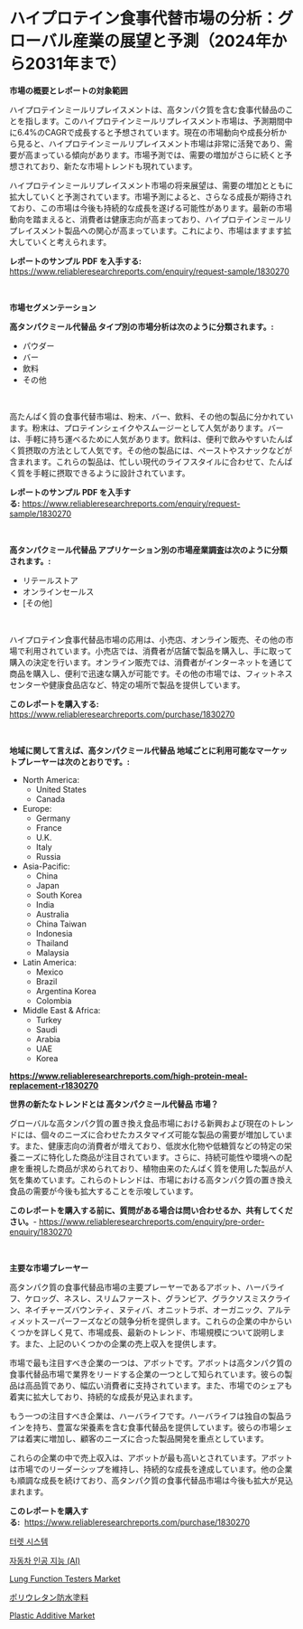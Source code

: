 <p><h1>ハイプロテイン食事代替市場の分析：グローバル産業の展望と予測（2024年から2031年まで）</h1></p><p><strong>市場の概要とレポートの対象範囲</strong></p>
<p><p>ハイプロテインミールリプレイスメントは、高タンパク質を含む食事代替品のことを指します。このハイプロテインミールリプレイスメント市場は、予測期間中に6.4%のCAGRで成長すると予想されています。現在の市場動向や成長分析から見ると、ハイプロテインミールリプレイスメント市場は非常に活発であり、需要が高まっている傾向があります。市場予測では、需要の増加がさらに続くと予想されており、新たな市場トレンドも現れています。</p><p>ハイプロテインミールリプレイスメント市場の将来展望は、需要の増加とともに拡大していくと予測されています。市場予測によると、さらなる成長が期待されており、この市場は今後も持続的な成長を遂げる可能性があります。最新の市場動向を踏まえると、消費者は健康志向が高まっており、ハイプロテインミールリプレイスメント製品への関心が高まっています。これにより、市場はますます拡大していくと考えられます。</p></p>
<p><strong>レポートのサンプル PDF を入手する:</strong> <a href="https://www.reliableresearchreports.com/enquiry/request-sample/1830270">https://www.reliableresearchreports.com/enquiry/request-sample/1830270</a></p>
<p>&nbsp;</p>
<p><strong>市場セグメンテーション</strong></p>
<p><strong>高タンパクミール代替品 タイプ別の市場分析は次のように分類されます。:</strong></p>
<p><ul><li>パウダー</li><li>バー</li><li>飲料</li><li>その他</li></ul></p>
<p>&nbsp;</p>
<p><p>高たんぱく質の食事代替市場は、粉末、バー、飲料、その他の製品に分かれています。粉末は、プロテインシェイクやスムージーとして人気があります。バーは、手軽に持ち運べるために人気があります。飲料は、便利で飲みやすいたんぱく質摂取の方法として人気です。その他の製品には、ペーストやスナックなどが含まれます。これらの製品は、忙しい現代のライフスタイルに合わせて、たんぱく質を手軽に摂取できるように設計されています。</p></p>
<p><strong>レポートのサンプル PDF を入手する:</strong>&nbsp;<a href="https://www.reliableresearchreports.com/enquiry/request-sample/1830270">https://www.reliableresearchreports.com/enquiry/request-sample/1830270</a></p>
<p>&nbsp;</p>
<p><strong> 高タンパクミール代替品 アプリケーション別の市場産業調査は次のように分類されます。:</strong></p>
<p><ul><li>リテールストア</li><li>オンラインセールス</li><li>[その他]</li></ul></p>
<p>&nbsp;</p>
<p><p>ハイプロテイン食事代替品市場の応用は、小売店、オンライン販売、その他の市場で利用されています。小売店では、消費者が店舗で製品を購入し、手に取って購入の決定を行います。オンライン販売では、消費者がインターネットを通じて商品を購入し、便利で迅速な購入が可能です。その他の市場では、フィットネスセンターや健康食品店など、特定の場所で製品を提供しています。</p></p>
<p><strong>このレポートを購入する:</strong>&nbsp; <a href="https://www.reliableresearchreports.com/purchase/1830270">https://www.reliableresearchreports.com/purchase/1830270</a></p>
<p>&nbsp;</p>
<p><strong>地域に関して言えば、高タンパクミール代替品 地域ごとに利用可能なマーケットプレーヤーは次のとおりです。:</strong></p>
<p><ul>
    <li>
        North America:
        <ul>
            <li>United States</li>
            <li>Canada</li>
        </ul>
    </li>
    <li>
        Europe:
        <ul>
            <li>Germany</li>
            <li>France</li>
            <li>U.K.</li>
            <li>Italy</li>
            <li>Russia</li>
        </ul>
    </li>
    <li>
        Asia-Pacific:
        <ul>
            <li>China</li>
            <li>Japan</li>
            <li>South Korea</li>
            <li>India</li>
            <li>Australia</li>
            <li>China Taiwan</li>
            <li>Indonesia</li>
            <li>Thailand</li>
            <li>Malaysia</li>
        </ul>
    </li>
    <li>
        Latin America:
        <ul>
            <li>Mexico</li>
            <li>Brazil</li>
            <li>Argentina Korea</li>
            <li>Colombia</li>
        </ul>
    </li>
    <li>
        Middle East & Africa:
        <ul>
            <li>Turkey</li>
            <li>Saudi</li>
            <li>Arabia</li>
            <li>UAE</li>
            <li>Korea</li>
        </ul>
    </li>
    </ul></p>
<p><strong><a href="https://www.reliableresearchreports.com/high-protein-meal-replacement-r1830270">https://www.reliableresearchreports.com/high-protein-meal-replacement-r1830270</a></strong>&nbsp;</p>
<p><strong>世界の新たなトレンドとは 高タンパクミール代替品 市場？</strong></p>
<p><p>グローバルな高タンパク質の置き換え食品市場における新興および現在のトレンドには、個々のニーズに合わせたカスタマイズ可能な製品の需要が増加しています。また、健康志向の消費者が増えており、低炭水化物や低糖質などの特定の栄養ニーズに特化した商品が注目されています。さらに、持続可能性や環境への配慮を重視した商品が求められており、植物由来のたんぱく質を使用した製品が人気を集めています。これらのトレンドは、市場における高タンパク質の置き換え食品の需要が今後も拡大することを示唆しています。</p></p>
<p><strong>このレポートを購入する前に、質問がある場合は問い合わせるか、共有してください。</strong>- <a href="https://www.reliableresearchreports.com/enquiry/pre-order-enquiry/1830270">https://www.reliableresearchreports.com/enquiry/pre-order-enquiry/1830270</a></p>
<p>&nbsp;</p>
<p><strong>主要な市場プレーヤー</strong></p>
<p><p>高タンパク質の食事代替品市場の主要プレーヤーであるアボット、ハーバライフ、ケロッグ、ネスレ、スリムファースト、グランビア、グラクソスミスクライン、ネイチャーズバウンティ、ヌティバ、オニットラボ、オーガニック、アルティメットスーパーフーズなどの競争分析を提供します。これらの企業の中からいくつかを詳しく見て、市場成長、最新のトレンド、市場規模について説明します。また、上記のいくつかの企業の売上収入を提供します。</p><p>市場で最も注目すべき企業の一つは、アボットです。アボットは高タンパク質の食事代替品市場で業界をリードする企業の一つとして知られています。彼らの製品は高品質であり、幅広い消費者に支持されています。また、市場でのシェアも着実に拡大しており、持続的な成長が見込まれます。</p><p>もう一つの注目すべき企業は、ハーバライフです。ハーバライフは独自の製品ラインを持ち、豊富な栄養素を含む食事代替品を提供しています。彼らの市場シェアは着実に増加し、顧客のニーズに合った製品開発を重点としています。</p><p>これらの企業の中で売上収入は、アボットが最も高いとされています。アボットは市場でのリーダーシップを維持し、持続的な成長を達成しています。他の企業も順調な成長を続けており、高タンパク質の食事代替品市場は今後も拡大が見込まれます。</p></p>
<p><strong>このレポートを購入する:</strong>&nbsp;&nbsp;<a href="https://www.reliableresearchreports.com/purchase/1830270">https://www.reliableresearchreports.com/purchase/1830270</a></p>
<p><p><a href="https://github.com/Howaoole34545/Market-Research-Report-List-1/blob/main/637813029759.md">터렛 시스템</a></p><p><a href="https://github.com/JackieFauhey9089475/Market-Research-Report-List-1/blob/main/329361029760.md">자동차 인공 지능 (AI)</a></p><p><a href="https://gentle-editor-9db.notion.site/Lung-Function-Testers-Market-Insights-into-Market-CAGR-Market-Trends-and-Growth-Strategies-3c12bcd1e3504639bbe8de0d5af25eb2">Lung Function Testers Market</a></p><p><a href="https://github.com/AaronVargas43/Market-Research-Report-List-1/blob/main/724600732706.md">ポリウレタン防水塗料</a></p><p><a href="https://issuu.com/reportprime-2/docs/plastic-additive-market-size-2030.pptx">Plastic Additive Market</a></p></p>
